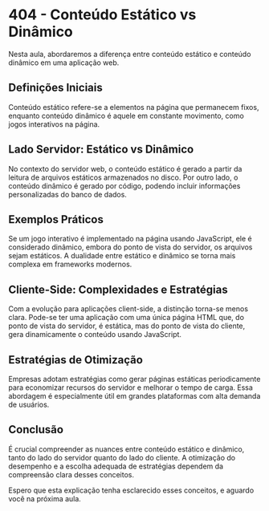 # 404 - Conteúdo Estático vs Dinâmico

Nesta aula, abordaremos a diferença entre conteúdo estático e conteúdo dinâmico em uma aplicação web.

## Definições Iniciais

Conteúdo estático refere-se a elementos na página que permanecem fixos, enquanto conteúdo dinâmico é aquele em constante movimento, como jogos interativos na página.

## Lado Servidor: Estático vs Dinâmico

No contexto do servidor web, o conteúdo estático é gerado a partir da leitura de arquivos estáticos armazenados no disco. Por outro lado, o conteúdo dinâmico é gerado por código, podendo incluir informações personalizadas do banco de dados.

## Exemplos Práticos

Se um jogo interativo é implementado na página usando JavaScript, ele é considerado dinâmico, embora do ponto de vista do servidor, os arquivos sejam estáticos. A dualidade entre estático e dinâmico se torna mais complexa em frameworks modernos.

## Cliente-Side: Complexidades e Estratégias

Com a evolução para aplicações client-side, a distinção torna-se menos clara. Pode-se ter uma aplicação com uma única página HTML que, do ponto de vista do servidor, é estática, mas do ponto de vista do cliente, gera dinamicamente o conteúdo usando JavaScript.

## Estratégias de Otimização

Empresas adotam estratégias como gerar páginas estáticas periodicamente para economizar recursos do servidor e melhorar o tempo de carga. Essa abordagem é especialmente útil em grandes plataformas com alta demanda de usuários.

## Conclusão

É crucial compreender as nuances entre conteúdo estático e dinâmico, tanto do lado do servidor quanto do lado do cliente. A otimização do desempenho e a escolha adequada de estratégias dependem da compreensão clara desses conceitos.

Espero que esta explicação tenha esclarecido esses conceitos, e aguardo você na próxima aula.
